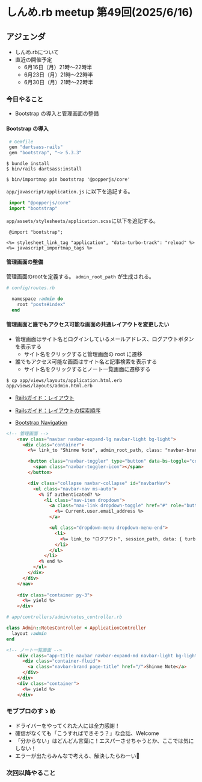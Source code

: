 # しんめ.rb meetup 第49回(2025/6/16)

## アジェンダ

- しんめ.rbについて
- 直近の開催予定
  - 6月16日（月）21時〜22時半
  - 6月23日（月）21時〜22時半
  - 6月30日（月）21時〜22時半

### 今日やること

- Bootstrap の導入と管理画面の整備

#### Bootstrap の導入

```ruby
 # Gemfile
 gem "dartsass-rails"
 gem "bootstrap", "~> 5.3.3"
 ```
 ```
 $ bundle install
 $ bin/rails dartsass:install
 ```

 ```
 $ bin/importmap pin bootstrap '@popperjs/core'
 ```

`app/javascript/application.js` に以下を追記する。

```javascript
 import "@popperjs/core"
 import "bootstrap"
```

`app/assets/stylesheets/application.scss`に以下を追記する。

```
 @import "bootstrap";
```

```
<%= stylesheet_link_tag "application", "data-turbo-track": "reload" %>
<%= javascript_importmap_tags %>
```

#### 管理画面の整備

管理画面のrootを定義する。
`admin_root_path` が生成される。

```ruby
# config/routes.rb

  namespace :admin do
    root "posts#index"
  end
```

#### 管理画面と誰でもアクセス可能な画面の共通レイアウトを変更したい

- 管理画面はサイト名とログインしているメールアドレス、ログアウトボタンを表示する
  - サイト名をクリックすると管理画面の root に遷移
- 誰でもアクセス可能な画面はサイト名と記事検索を表示する  
  - サイト名をクリックするとノート一覧画面に遷移する

```
$ cp app/views/layouts/application.html.erb app/views/layouts/admin.html.erb
```

- [Railsガイド：レイアウト](https://railsguides.jp/action_view_overview.html#%E3%83%AC%E3%82%A4%E3%82%A2%E3%82%A6%E3%83%88)
- [Railsガイド：レイアウトの探索順序](https://railsguides.jp/layouts_and_rendering.html#%E3%83%AC%E3%82%A4%E3%82%A2%E3%82%A6%E3%83%88%E3%81%AE%E6%8E%A2%E7%B4%A2%E9%A0%86%E5%BA%8F)

- [Bootstrap Navigation](https://getbootstrap.jp/docs/5.3/components/navbar/)

```html
<!-- 管理画面 -->
    <nav class="navbar navbar-expand-lg navbar-light bg-light">
      <div class="container">
        <%= link_to "Shinme Note", admin_root_path, class: "navbar-brand" %>

        <button class="navbar-toggler" type="button" data-bs-toggle="collapse" data-bs-target="#navbarNav" aria-controls="navbarNav" aria-expanded="false" aria-label="Toggle navigation">
          <span class="navbar-toggler-icon"></span>
        </button>

        <div class="collapse navbar-collapse" id="navbarNav">
          <ul class="navbar-nav ms-auto">
            <% if authenticated? %>
              <li class="nav-item dropdown">
                <a class="nav-link dropdown-toggle" href="#" role="button" data-bs-toggle="dropdown" aria-expanded="false">
                  <%= Current.user.email_address %>
                </a>

                <ul class="dropdown-menu dropdown-menu-end">
                  <li>
                    <%= link_to "ログアウト", session_path, data: { turbo_method: :delete}, class: "dropdown-item" %>
                  </li>
                </ul> 
              </li>
            <% end %>
          </ul>
        </div>
      </div>
    </nav>
    
    <div class="container py-3">
      <%= yield %>
    </div>
```

```ruby
# app/controllers/admin/notes_controller.rb

class Admin::NotesController < ApplicationController
  layout :admin
end

```

```html
<!-- ノート一覧画面 -->
    <div class="app-title navbar navbar-expand-md navbar-light bg-light">
      <div class="container-fluid">
        <a class="navbar-brand page-title" href="/">Shinme Note</a>
      </div>
    </div>
    <div class="container">
      <%= yield %>
    </div>
```
### モブプロのすゝめ

- ドライバーをやってくれた人には全力感謝！
- 確信がなくても「こうすればできそう？」な会話、Welcome
- 「分からない」はどんどん言葉に！エスパーさせちゃうとか、ここでは気にしない！
- エラーが出たらみんなで考える、解決したらわーい🙌

### 次回以降やること
